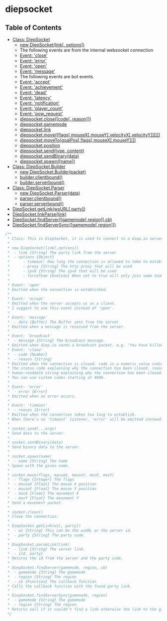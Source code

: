 # diepsocket

## Table of Contents

-   [Class: DiepSocket](#class-diepsocket)
    -   [new DiepSocket(link[, options])](#new-diepsocketlink-options)
    -   The following events are from the internal websocket connection
    -   [Event: 'close'](#event-close)
    -   [Event: 'error'](#event-error)
    -   [Event: 'open'](#event-open)
    -   [Event: 'message'](#event-message)
    -   The following events are bot events
    -   [Event: 'accept'](#event-accept)
    -   [Event: 'achievement'](#event-achievement)
    -   [Event: 'dead'](#event-dead)
    -   [Event: 'latency'](#event-latency)
    -   [Event: 'notification'](#event-notification)
    -   [Event: 'player_count'](#event-player_count)
    -   [Event: 'pow_request'](#event-pow_request)
    -   [diepsocket.close([code[, reason]])](#diepsocketclosecode-reason)
    -   [diepsocket.gamemode](#diepsocketgamemode)
    -   [diepsocket.link](#diepsocketlink)
    -   [diepsocket.move([flags[,mouseX[,mouseY[,velocityX[,velocityY]]]]])](#diepsocketmoveflags-mouseX-mouseY-velocityX-velocityY)
    -   [diepsocket.moveTo(goalPos[,flags[,mouseX[,mouseY]]])](#diepsocketmoveTogoalPos-flags-mouseX-mouseY)
    -   [diepsocket.position](#diepsocketposition)
    -   [diepsocket.send(type, content)](#diepsocketsendtype-content)
    -   [diepsocket.sendBinary(data)](#diepsocketsendBinarydata)
    -   [diepsocket.spawn([name])](#diepsocketspawnname)
-   [Class: DiepSocket.Builder](#class-diepsocketbuilder)
    -   [new DiepSocket.Builder(packet)](#new-diepsocketbuilderpacket)
    -   [builder.clientbound()](#builderclientbound)
    -   [builder.serverbound()](#builderserverbound)
-   [Class: DiepSocket.Parser](#class-diepsocketparser)
    -   [new DiepSocket.Parser(data)](#new-diepsocketparserdata)
    -   [parser.clientbound()](#parserclientbound)
    -   [parser.serverbound()](#parserserverbound)
-   [DiepSocket.getLink(wsURL[,party])](#diepsocketgetLinkwsURL-party)
-   [DiepSocket.linkParse(link)](#diepsocketlinkParselink)
-   [DiepSocket.findServer([gamemode[,region]],cb)](#diepsocketfindServergamemode-region-cb)
-   [DiepSocket.findServerSync([gamemode[,region]])](#diepsocketfindServerSyncgamemode-region-cb)

```js
/**
 * Class: This is DiepSocket, it is used to connect to a diep.io server.
 *
 * new DiepSocket(link[,options])
 *  - link {String] The party link from the server
 *  - options {Object}
 * 	    - timeout: How long the connection is allowed to take to establish before the connection times out. Default 30 seconds
 *      - proxy {String} The http proxy that will be used
 *      - ipv6 {String} The ipv6 that will be used
 *      - forceTeam {boolean} When set to true will only join same team otherwise throw an error
 *
 * Event: 'open'
 * Emitted when the connection is established.
 *
 * Event: 'accept'
 * Emitted when the server accepts us as a client.
 * I suggest to use this event instead of 'open'.
 *
 * Event: 'message'
 *  - data {Buffer} The Buffer sent from the server
 * Emitted when a message is received from the server.
 *
 * Event: 'broadcast'
 *  - message {String} The broadcast message.
 * Emitted when diep.io sends a broadcast packet. e.g. 'You have killed ...'
 * Event: 'close'
 *  - code {Number}
 *  - reason {String}
 * Emitted when the connection is closed. code is a numeric value indicating
 * the status code explaining why the connection has been closed. reason is a
 * human-readable string explaining why the connection has been closed.
 * You can use custom codes starting at 4000.
 *
 * Event: 'error'
 *  - error {Error}
 * Emitted when an error occurs.
 *
 * Event: 'timeout'
 *  - reason {Error}
 * Emitted when the connection takes too long to establish.
 * When there's no 'timeout' listener, 'error' will be emitted instead.
 *
 * socket.send(...args)
 * Send data to the server.
 *
 * socket.sendBinary(data)
 * Send binary data to the server.
 *
 * socket.spawn(name)
 *  - name {String} The name
 * Spawn with the given name.
 *
 * socket.move(flags, mouseX, mouseY, movX, movY)
 *  - flags {Integer} The flags
 *  - mouseX {Float} The mouse X position
 *  - mouseY {Float} The mouse Y position
 *  - movX {Float} The movement X
 *  - movY {Float} The movement Y
 * Send a movement packet.
 *
 * socket.close()
 * Close the connection.
 *
 * DiepSocket.getLink(ws[, party])
 *  - ws {String} This can be the wsURL or the server id.
 *  - party {String} The party code.
 *
 * DiepSocket.parseLink(link)
 *  - link {String} The server link.
 *  - {id, party}
 * Returns the id from the server and the party code.
 *
 * DiepSocket.findServer(gamemode, region, cb)
 *  - gamemode {String} The gamemode
 *  - region {String} The region
 *  - cb {Function} The callback function
 * Calls the callback function with the found party link.
 *
 * DiepSocket.findServerSync(gamemode, region)
 *  - gamemode {String} The gamemode
 *  - region {String} The region
 * Returns null if it couldn't find a link otherwise the link to the given options.
 */
```

